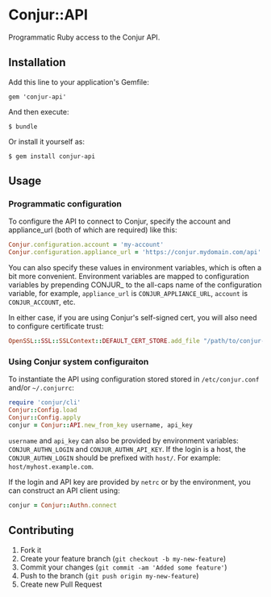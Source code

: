 # Conjur::API

Programmatic Ruby access to the Conjur API.

## Installation

Add this line to your application's Gemfile:

    gem 'conjur-api'

And then execute:

    $ bundle

Or install it yourself as:

    $ gem install conjur-api

## Usage

### Programmatic configuration

To configure the API to connect to Conjur, specify the account and appliance_url (both of which are required) like this:

```ruby
Conjur.configuration.account = 'my-account'
Conjur.configuration.appliance_url = 'https://conjur.mydomain.com/api'
```

You can also specify these values in environment variables, which is often a bit more convenient.  Environment variables are mapped to configuration variables by prepending CONJUR_ to the all-caps name of the configuration variable, for example, `appliance_url` is `CONJUR_APPLIANCE_URL`, `account` is `CONJUR_ACCOUNT`, etc.

In either case, if you are using Conjur's self-signed cert, you will also need to configure certificate trust:

```ruby
OpenSSL::SSL::SSLContext::DEFAULT_CERT_STORE.add_file "/path/to/conjur-youraccount.pem"
```

### Using Conjur system configuraiton

To instantiate the API using configuration stored stored in `/etc/conjur.conf` and/or `~/.conjurrc`:

```ruby
require 'conjur/cli'
Conjur::Config.load
Conjur::Config.apply
conjur = Conjur::API.new_from_key username, api_key
```

`username` and `api_key` can also be provided by environment variables: `CONJUR_AUTHN_LOGIN` and `CONJUR_AUTHN_API_KEY`. If the login is a host, the `CONJUR_AUTHN_LOGIN` should be prefixed with `host/`. For example: `host/myhost.example.com`.

If the login and API key are provided by `netrc` or by the environment, you can construct an API client using:

```ruby
conjur = Conjur::Authn.connect
```

## Contributing

1. Fork it
2. Create your feature branch (`git checkout -b my-new-feature`)
3. Commit your changes (`git commit -am 'Added some feature'`)
4. Push to the branch (`git push origin my-new-feature`)
5. Create new Pull Request
